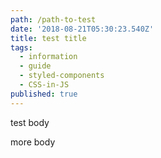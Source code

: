 ```yaml
---
path: /path-to-test
date: '2018-08-21T05:30:23.540Z'
title: test title
tags:
  - information
  - guide
  - styled-components
  - CSS-in-JS
published: true
---
```


test body

more body
